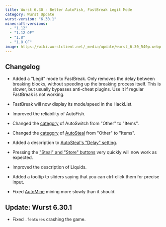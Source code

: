 ```yaml
---
title: Wurst 6.30 - Better AutoFish, FastBreak Legit Mode
category: Wurst Update
wurst-version: "6.30.1"
minecraft-versions:
  - "1.12"
  - "1.12 OF"
  - "1.8"
  - "1.8 OF"
image: https://wiki.wurstclient.net/_media/update/wurst_6.30_540p.webp
---
```

## Changelog

- Added a "Legit" mode to FastBreak. Only removes the delay between breaking blocks, without speeding up the breaking process itself. This is slower, but usually bypasses anti-cheat plugins. Use it if regular FastBreak is not working.

- FastBreak will now display its mode/speed in the HackList.

- Improved the reliability of AutoFish.

- Changed the [category](https://wiki.wurstclient.net/categories) of AutoSwitch from "Other" to "Items".

- Changed the [category](https://wiki.wurstclient.net/categories) of [AutoSteal](https://wiki.wurstclient.net/autosteal) from "Other" to "Items".

- Added a description to [AutoSteal's "Delay" setting](https://wiki.wurstclient.net/autosteal#delay).

- Pressing the ["Steal" and "Store" buttons](https://wiki.wurstclient.net/autosteal#stealstore_buttons) very quickly will now work as expected.

- Improved the description of Liquids.

- Added a tooltip to sliders saying that you can ctrl-click them for precise input.

- Fixed [AutoMine](https://wiki.wurstclient.net/automine) mining more slowly than it should.

## Update: Wurst 6.30.1

- Fixed `.features` crashing the game.
